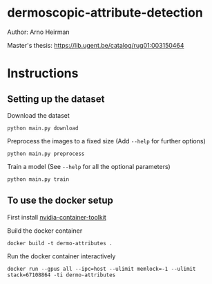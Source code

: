 # dermoscopic-attribute-detection
Author: Arno Heirman

Master's thesis: https://lib.ugent.be/catalog/rug01:003150464

# Instructions

## Setting up the dataset

Download the dataset
```
python main.py download
```
Preprocess the images to a fixed size (Add `--help` for further options)
```
python main.py preprocess
```
Train a model (See `--help` for all the optional parameters)
```
python main.py train
```

## To use the docker setup

First install [nvidia-container-toolkit](https://github.com/NVIDIA/nvidia-container-toolkit)

Build the docker container
```
docker build -t dermo-attributes .
```

Run the docker container interactively
```
docker run --gpus all --ipc=host --ulimit memlock=-1 --ulimit stack=67108864 -ti dermo-attributes
```

